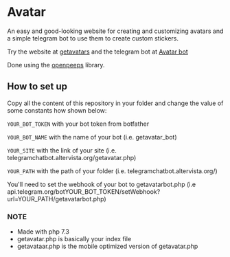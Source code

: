 # Avatar
An easy and good-looking website for creating and customizing avatars and a simple telegram bot to use them to create custom stickers. 

Try the website at [getavatars](https://telegramchatbot.altervista.org/getavatar.php) and the telegram bot at [Avatar bot](https://t.me/getavatar_bot)

Done using the [openpeeps](https://www.openpeeps.com/) library.




## How to set up
Copy all the content of this repository in your folder and change the value of some constants how shown below:

```YOUR_BOT_TOKEN``` with your bot token from botfather

```YOUR_BOT_NAME``` with the name of your bot (i.e. getavatar_bot)

```YOUR_SITE``` with the link of your site (i.e. telegramchatbot.altervista.org/getavatar.php)

```YOUR_PATH``` with the path of your folder (i.e. telegramchatbot.altervista.org/)

You'll need to set the webhook of your bot to getavatarbot.php (i.e api.telegram.org/botYOUR_BOT_TOKEN/setWebhook?url=YOUR_PATH/getavatarbot.php)

### NOTE
* Made with php 7.3
* getavatar.php is basically your index file
* getavataar.php is the mobile optimized version of getavatar.php
